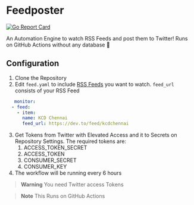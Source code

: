 # Feedposter
[![Go Report Card](https://goreportcard.com/badge/github.com/hrittikhere/feedposter)](https://goreportcard.com/report/github.com/hrittikhere/feedposter)

An Automation Engine to watch RSS Feeds and post them to Twitter! Runs on GitHub Actions without any database 🎯



## Configuration
1. Clone the Repository 
2. Edit `feed.yaml` to include [RSS Feeds](https://www.techopedia.com/definition/24756/rss-feed) you want to watch. `feed_url` consists of your RSS Feed
```yaml
   monitor:
  - feed:
    - item:
      name: KCD Chennai
      feed_url: https://dev.to/feed/kcdchennai
```
3. Get Tokens from Twitter with Elevated Access and it to Secrets on Repository Settings. The required tokens are:
    1. ACCESS_TOKEN_SECRET 
    2. ACCESS_TOKEN 
    3. CONSUMER_SECRET 
    4. CONSUMER_KEY 
4. The workflow will be running every 6 hours 






> **Warning**
> You need Twitter access Tokens

> **Note**
> This Runs on GitHub Actions
